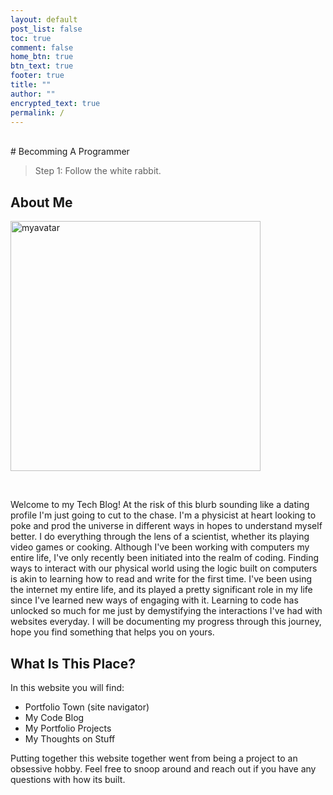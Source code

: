 ```yaml
---
layout: default
post_list: false
toc: true
comment: false
home_btn: true
btn_text: true
footer: true
title: ""
author: ""
encrypted_text: true
permalink: /
---
```

<br>
# Becomming A Programmer

> Step 1: Follow the white rabbit.

## About Me
<p><img src="{{site.url }}{{site.baseurl}}/src/assets/img/pkmntrainer.png" alt="myavatar" height="400" /></p>
<br>
 
 Welcome to my Tech Blog! At the risk of this blurb sounding like a dating profile I'm just going to cut to the chase. I'm a physicist at heart looking to poke and prod the universe in different ways in hopes to understand myself better. I do everything through the lens of a scientist, whether its playing video games or cooking. Although I've been working with computers my entire life, I've only recently been initiated into the realm of coding. Finding ways to interact with our physical world using the logic built on computers is akin to learning how to read and write for the first time. I've been using the internet my entire life, and its played a pretty significant role in my life since I've learned new ways of engaging with it. Learning to code has unlocked so much for me just by demystifying the interactions I've had with websites everyday. I will be documenting my progress through this journey, hope you find something that helps you on yours.  

## What Is This Place?

In this website you will find: 

- Portfolio Town (site navigator)
- My Code Blog
- My Portfolio Projects
- My Thoughts on Stuff

Putting together this website together went from being a project to an obsessive hobby. Feel free to snoop around and reach out if you have any questions with how its built. 




<!-- Interesting bit of math code I will study later
$$  
\mathbf{V}_1 \times \mathbf{V}_2 =  \begin{vmatrix}
\mathbf{i} & \mathbf{j} & \mathbf{k} \\
\frac{\partial X}{\partial u} &  \frac{\partial Y}{\partial u} & 0 \\
\frac{\partial X}{\partial v} &  \frac{\partial Y}{\partial v} & 0 \\
\end{vmatrix}
$$  -->





